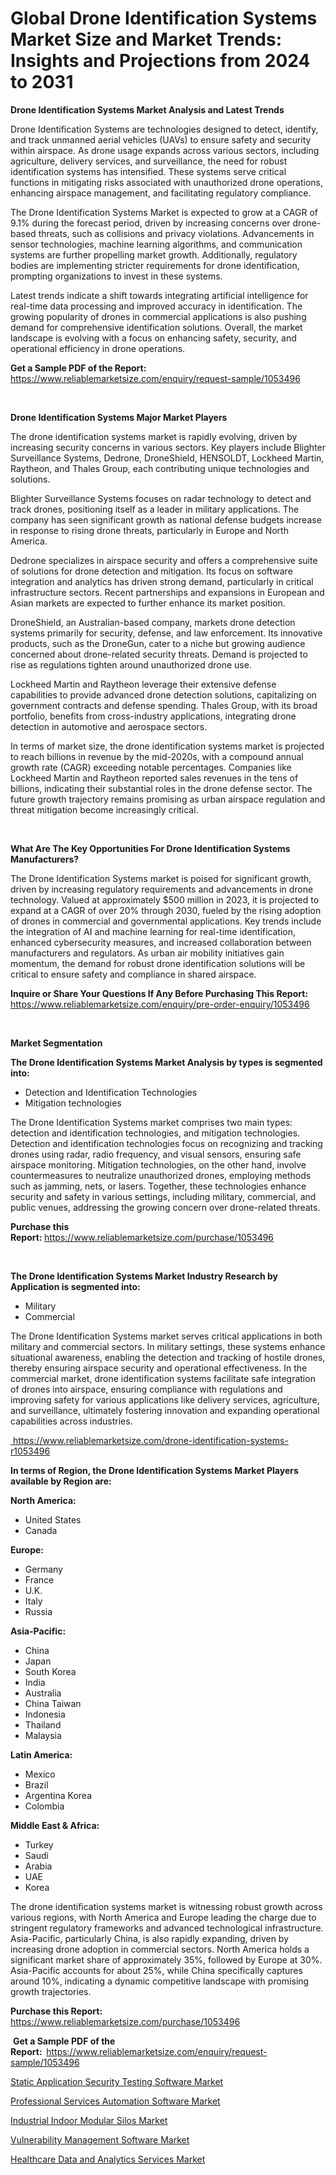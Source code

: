 <p><h1>Global Drone Identification Systems Market Size and Market Trends: Insights and Projections from 2024 to 2031</h1></p><p><strong>Drone Identification Systems Market Analysis and Latest Trends</strong></p>
<p><p>Drone Identification Systems are technologies designed to detect, identify, and track unmanned aerial vehicles (UAVs) to ensure safety and security within airspace. As drone usage expands across various sectors, including agriculture, delivery services, and surveillance, the need for robust identification systems has intensified. These systems serve critical functions in mitigating risks associated with unauthorized drone operations, enhancing airspace management, and facilitating regulatory compliance.</p><p>The Drone Identification Systems Market is expected to grow at a CAGR of 9.1% during the forecast period, driven by increasing concerns over drone-based threats, such as collisions and privacy violations. Advancements in sensor technologies, machine learning algorithms, and communication systems are further propelling market growth. Additionally, regulatory bodies are implementing stricter requirements for drone identification, prompting organizations to invest in these systems.</p><p>Latest trends indicate a shift towards integrating artificial intelligence for real-time data processing and improved accuracy in identification. The growing popularity of drones in commercial applications is also pushing demand for comprehensive identification solutions. Overall, the market landscape is evolving with a focus on enhancing safety, security, and operational efficiency in drone operations.</p></p>
<p><strong>Get a Sample PDF of the Report:&nbsp;</strong> <a href="https://www.reliablemarketsize.com/enquiry/request-sample/1053496?utm_campaign=1103&utm_medium=2&utm_source=Github&utm_content=ia&utm_term=07122024&utm_id=drone-identification-systems">https://www.reliablemarketsize.com/enquiry/request-sample/1053496</a></p>
<p>&nbsp;</p>
<p><strong>Drone Identification Systems Major Market Players</strong></p>
<p><p>The drone identification systems market is rapidly evolving, driven by increasing security concerns in various sectors. Key players include Blighter Surveillance Systems, Dedrone, DroneShield, HENSOLDT, Lockheed Martin, Raytheon, and Thales Group, each contributing unique technologies and solutions.</p><p>Blighter Surveillance Systems focuses on radar technology to detect and track drones, positioning itself as a leader in military applications. The company has seen significant growth as national defense budgets increase in response to rising drone threats, particularly in Europe and North America.</p><p>Dedrone specializes in airspace security and offers a comprehensive suite of solutions for drone detection and mitigation. Its focus on software integration and analytics has driven strong demand, particularly in critical infrastructure sectors. Recent partnerships and expansions in European and Asian markets are expected to further enhance its market position.</p><p>DroneShield, an Australian-based company, markets drone detection systems primarily for security, defense, and law enforcement. Its innovative products, such as the DroneGun, cater to a niche but growing audience concerned about drone-related security threats. Demand is projected to rise as regulations tighten around unauthorized drone use.</p><p>Lockheed Martin and Raytheon leverage their extensive defense capabilities to provide advanced drone detection solutions, capitalizing on government contracts and defense spending. Thales Group, with its broad portfolio, benefits from cross-industry applications, integrating drone detection in automotive and aerospace sectors.</p><p>In terms of market size, the drone identification systems market is projected to reach billions in revenue by the mid-2020s, with a compound annual growth rate (CAGR) exceeding notable percentages. Companies like Lockheed Martin and Raytheon reported sales revenues in the tens of billions, indicating their substantial roles in the drone defense sector. The future growth trajectory remains promising as urban airspace regulation and threat mitigation become increasingly critical.</p></p>
<p>&nbsp;</p>
<p><strong>What Are The Key Opportunities For Drone Identification Systems Manufacturers?</strong></p>
<p><p>The Drone Identification Systems market is poised for significant growth, driven by increasing regulatory requirements and advancements in drone technology. Valued at approximately $500 million in 2023, it is projected to expand at a CAGR of over 20% through 2030, fueled by the rising adoption of drones in commercial and governmental applications. Key trends include the integration of AI and machine learning for real-time identification, enhanced cybersecurity measures, and increased collaboration between manufacturers and regulators. As urban air mobility initiatives gain momentum, the demand for robust drone identification solutions will be critical to ensure safety and compliance in shared airspace.</p></p>
<p><strong>Inquire or Share Your Questions If Any Before Purchasing This Report:</strong> <a href="https://www.reliablemarketsize.com/enquiry/pre-order-enquiry/1053496?utm_campaign=1103&utm_medium=2&utm_source=Github&utm_content=ia&utm_term=07122024&utm_id=drone-identification-systems">https://www.reliablemarketsize.com/enquiry/pre-order-enquiry/1053496</a></p>
<p>&nbsp;</p>
<p><strong>Market Segmentation</strong></p>
<p><strong>The Drone Identification Systems Market Analysis by types is segmented into:</strong></p>
<p><ul><li>Detection and Identification Technologies</li><li>Mitigation technologies</li></ul></p>
<p><p>The Drone Identification Systems market comprises two main types: detection and identification technologies, and mitigation technologies. Detection and identification technologies focus on recognizing and tracking drones using radar, radio frequency, and visual sensors, ensuring safe airspace monitoring. Mitigation technologies, on the other hand, involve countermeasures to neutralize unauthorized drones, employing methods such as jamming, nets, or lasers. Together, these technologies enhance security and safety in various settings, including military, commercial, and public venues, addressing the growing concern over drone-related threats.</p></p>
<p><strong>Purchase this Report:&nbsp;</strong><a href="https://www.reliablemarketsize.com/purchase/1053496?utm_campaign=1103&utm_medium=2&utm_source=Github&utm_content=ia&utm_term=07122024&utm_id=drone-identification-systems">https://www.reliablemarketsize.com/purchase/1053496</a></p>
<p>&nbsp;</p>
<p><strong>The Drone Identification Systems Market Industry Research by Application is segmented into:</strong></p>
<p><ul><li>Military</li><li>Commercial</li></ul></p>
<p><p>The Drone Identification Systems market serves critical applications in both military and commercial sectors. In military settings, these systems enhance situational awareness, enabling the detection and tracking of hostile drones, thereby ensuring airspace security and operational effectiveness. In the commercial market, drone identification systems facilitate safe integration of drones into airspace, ensuring compliance with regulations and improving safety for various applications like delivery services, agriculture, and surveillance, ultimately fostering innovation and expanding operational capabilities across industries.</p></p>
<p><a href="https://www.reliablemarketsize.com/drone-identification-systems-r1053496?utm_campaign=1103&utm_medium=2&utm_source=Github&utm_content=ia&utm_term=07122024&utm_id=drone-identification-systems">&nbsp;https://www.reliablemarketsize.com/drone-identification-systems-r1053496</a></p>
<p><strong>In terms of Region, the Drone Identification Systems Market Players available by Region are:</strong></p>
<p>
    <p> <strong> North America: </strong>
        <ul>
            <li>United States</li>
            <li>Canada</li>
        </ul>
        </p> 
    <p> <strong> Europe: </strong>
        <ul>
            <li>Germany</li>
            <li>France</li>
            <li>U.K.</li>
            <li>Italy</li>
            <li>Russia</li>
        </ul>
        </p> 
    <p> <strong> Asia-Pacific: </strong>
        <ul>
            <li>China</li>
            <li>Japan</li>
            <li>South Korea</li>
            <li>India</li>
            <li>Australia</li>
            <li>China Taiwan</li>
            <li>Indonesia</li>
            <li>Thailand</li>
            <li>Malaysia</li>
        </ul>
        </p> 
    <p> <strong> Latin America: </strong>
        <ul>
            <li>Mexico</li>
            <li>Brazil</li>
            <li>Argentina Korea</li>
            <li>Colombia</li>
        </ul>
        </p> 
    <p> <strong> Middle East & Africa: </strong>
        <ul>
            <li>Turkey</li>
            <li>Saudi</li>
            <li>Arabia</li>
            <li>UAE</li>
            <li>Korea</li>
        </ul>
    </p>
    </p>
<p><p>The drone identification systems market is witnessing robust growth across various regions, with North America and Europe leading the charge due to stringent regulatory frameworks and advanced technological infrastructure. Asia-Pacific, particularly China, is also rapidly expanding, driven by increasing drone adoption in commercial sectors. North America holds a significant market share of approximately 35%, followed by Europe at 30%. Asia-Pacific accounts for about 25%, while China specifically captures around 10%, indicating a dynamic competitive landscape with promising growth trajectories.</p></p>
<p><strong>Purchase this Report: </strong><a href="https://www.reliablemarketsize.com/purchase/1053496?utm_campaign=1103&utm_medium=2&utm_source=Github&utm_content=ia&utm_term=07122024&utm_id=drone-identification-systems">https://www.reliablemarketsize.com/purchase/1053496</a></p>
<p>&nbsp;<strong>Get a Sample PDF of the Report:&nbsp;&nbsp;</strong><a href="https://www.reliablemarketsize.com/enquiry/request-sample/1053496?utm_campaign=1103&utm_medium=2&utm_source=Github&utm_content=ia&utm_term=07122024&utm_id=drone-identification-systems">https://www.reliablemarketsize.com/enquiry/request-sample/1053496</a></p>
<p><strong></strong></p>
<p><p><a href="https://www.linkedin.com/pulse/marketsize2024-2031withcagrof71factorsinfluencinggrowths-uuxge?utm_campaign=1103&utm_medium=2&utm_source=Github&utm_content=ia&utm_term=07122024&utm_id=drone-identification-systems">Static Application Security Testing Software Market</a></p><p><a href="https://www.linkedin.com/pulse/professional-services-automation-software-market-report-xeb7e?utm_campaign=1103&utm_medium=2&utm_source=Github&utm_content=ia&utm_term=07122024&utm_id=drone-identification-systems">Professional Services Automation Software Market</a></p><p><a href="https://issuu.com/reportprime-2/docs/industrial-indoor-modular-silos-market-size-2030.p?utm_campaign=1103&utm_medium=2&utm_source=Github&utm_content=ia&utm_term=07122024&utm_id=drone-identification-systems">Industrial Indoor Modular Silos Market</a></p><p><a href="https://www.linkedin.com/pulse/projecting-growth-vulnerability-management-softwaremarket-k6p5e?utm_campaign=1103&utm_medium=2&utm_source=Github&utm_content=ia&utm_term=07122024&utm_id=drone-identification-systems">Vulnerability Management Software Market</a></p><p><a href="https://issuu.com/reportprime-2/docs/healthcare-data-and-analytics-services-market-size?utm_campaign=1103&utm_medium=2&utm_source=Github&utm_content=ia&utm_term=07122024&utm_id=drone-identification-systems">Healthcare Data and Analytics Services Market</a></p></p>